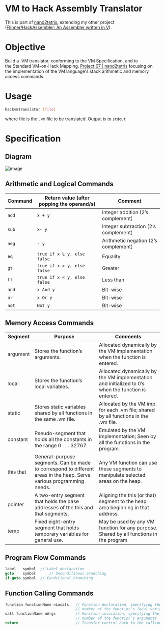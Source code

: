 # VM to Hack Assembly Translator

This is part of [nand2tetris](https://nand2tetris.org), extending my
other project ([Flinner/HackAssembler: An Assembler written in
V](https://github.com/Flinner/HackAssembler)).

# Objective
Build a  VM translator, conforming to the VM Specification, and to
the Standard VM-on-Hack Mapping, [Project 07 |
nand2tetris](https://www.nand2tetris.org/project07) focusing on the
implementation of the VM language's stack arithmetic and memory access
commands.

# Usage
```bash
hackvmtranslator [file]
```
where file is the `.vm` file to be translated. Output is to `stdout`


# Specification
## Diagram
![image](https://user-images.githubusercontent.com/85732279/125663277-4a742557-8ba8-441d-957b-fc8b4e3a26fc.png)

## Arithmetic and Logical Commands
| Command | Return value (after popping the operand/s) | Comment                              |
|---------|--------------------------------------------|--------------------------------------|
| `add`   | `x + y`                                    | Integer addition (2’s complement)    |
| `sub`   | `x- y`                                     | Integer subtraction (2’s complement) |
| `neg`   | `- y`                                      | Arithmetic negation (2’s complement) |
| `eq`    | `true if x ¼ y, else false`                | Equality                             |
| `gt`    | `true if x > y, else false`                | Greater                              |
| `lt`    | `true if x < y, else false`                | Less than                            |
| `and`   | `x And y`                                  | Bit-wise                             |
| `or`    | `x Or y`                                   | Bit-wise                             |
| `not`   | `Not y`                                    | Bit-wise                             |

## Memory Access Commands
| Segment   | Purpose                                                                                                              | Comments                                                                                            |
|-----------|----------------------------------------------------------------------------------------------------------------------|-----------------------------------------------------------------------------------------------------|
| argument  | Stores the function’s arguments.                                                                                     | Allocated dynamically by the VM implementation when the function is entered.                        |
| local     | Stores the function’s local variables.                                                                               | Allocated dynamically by the VM implementation and initialized to 0’s when the function is entered. |
| static    | Stores static variables shared by all functions in the same .vm file.                                                | Allocated by the VM imp. for each .vm file; shared by all functions in the .vm file.                |
| constant  | Pseudo-segment that holds all the constants in the range 0 . . . 32767.                                              | Emulated by the VM implementation; Seen by all the functions in the program.                        |
| this that | General-purpose segments. Can be made to correspond to different areas in the heap. Serve various programming needs. | Any VM function can use these segments to manipulate selected areas on the heap.                    |
| pointer   | A two-entry segment that holds the base addresses of the this and that segments.                                     | Aligning the this (or that) segment to the heap area beginning in that address.                     |
| temp      | Fixed eight-entry segment that holds temporary variables for general use.                                            | May be used by any VM function for any purpose. Shared by all functions in the program.             |

## Program Flow Commands
```java
label	symbol	// Label declaration
goto	symbol		// Unconditional branching
if-goto symbol	// Conditional branching
```

## Function Calling Commands
```java
function functionName nLocals	// Function declaration, specifying the
								// number of the function’s local variables
call functionName nArgs			// Function invocation, specifying the
								// number of the function’s arguments
return							// Transfer control back to the calling function
```

